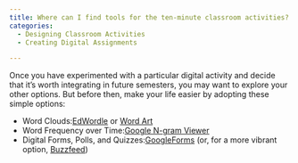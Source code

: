 ```yaml
---
title: Where can I find tools for the ten-minute classroom activities?
categories:
  - Designing Classroom Activities
  - Creating Digital Assignments

---
```

Once you have experimented with a particular digital activity and decide that it’s worth integrating in future semesters, you may want to explore your other options. But before then, make your life easier by adopting these simple options:

*   Word Clouds:[EdWordle](https://www.google.com/url?q=http://www.edwordle.net/&sa=D&source=editors&ust=1649984699390542&usg=AOvVaw2kVn0FIz_22061nT-u1Gb6) or [Word Art](https://www.google.com/url?q=https://wordart.com/&sa=D&source=editors&ust=1649984699390724&usg=AOvVaw2QselXtQOH_CjBKIFLjtoU)
*   Word Frequency over Time:[Google N-gram Viewer](https://www.google.com/url?q=https://books.google.com/ngrams&sa=D&source=editors&ust=1649984699391029&usg=AOvVaw2JWa3urdTehrSv7r8coNBm)
*   Digital Forms, Polls, and Quizzes:[GoogleForms](https://www.google.com/url?q=https://www.google.com/forms/about/&sa=D&source=editors&ust=1649984699391493&usg=AOvVaw3SXFF9np576KWP0z1M9G7X) (or, for a more vibrant option, [Buzzfeed](https://www.google.com/url?q=https://www.buzzfeed.com/annakopsky/everything-you-need-to-know-to-make-a-buzzfeed-personality&sa=D&source=editors&ust=1649984699391758&usg=AOvVaw3kj5ld0OE45_USJ-38kP3_))